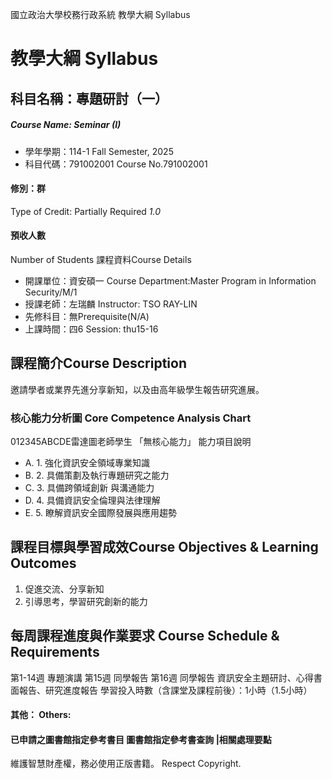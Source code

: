 國立政治大學校務行政系統 教學大綱 Syllabus
# 教學大綱 Syllabus
##  科目名稱：專題研討（一）
#####  Course Name: Seminar (I)
  * 學年學期：114-1 Fall Semester, 2025 
  * 科目代碼：791002001 Course No.791002001
#### 修別：群
Type of Credit: Partially Required 
_1.0_
#### 預收人數
Number of Students
課程資料Course Details
  * 開課單位：資安碩一 Course Department:Master Program in Information Security/M/1 
  * 授課老師：左瑞麟 Instructor: TSO RAY-LIN 
  * 先修科目：無Prerequisite(N/A)
  * 上課時間：四6 Session: thu15-16
##  課程簡介Course Description
邀請學者或業界先進分享新知，以及由高年級學生報告研究進展。
###  核心能力分析圖 Core Competence Analysis Chart
012345ABCDE雷達圖老師學生
「無核心能力」 
能力項目說明
  * A. 1. 強化資訊安全領域專業知識
  * B. 2. 具備策劃及執行專題研究之能力
  * C. 3. 具備跨領域創新 與溝通能力
  * D. 4. 具備資訊安全倫理與法律理解
  * E. 5. 瞭解資訊安全國際發展與應用趨勢
##  課程目標與學習成效Course Objectives & Learning Outcomes 
1. 促進交流、分享新知
2. 引導思考，學習研究創新的能力
##  每周課程進度與作業要求 Course Schedule & Requirements
第1-14週 專題演講
第15週 同學報告
第16週 同學報告
資訊安全主題研討、心得書面報告、研究進度報告
學習投入時數（含課堂及課程前後）：1小時（1.5小時）
####  其他： Others:
####  已申請之圖書館指定參考書目  圖書館指定參考書查詢 |相關處理要點
維護智慧財產權，務必使用正版書籍。 Respect Copyright.